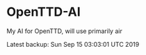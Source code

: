 # OpenTTD-AI
My AI for OpenTTD, will use primarily air

Latest backup: Sun Sep 15 03:03:01 UTC 2019
